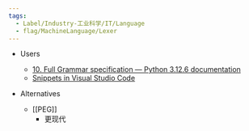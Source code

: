 ```yaml
---
tags:
  - Label/Industry-工业科学/IT/Language
  - flag/MachineLanguage/Lexer
---
```


- Users
    - [10. Full Grammar specification — Python 3.12.6 documentation](https://docs.python.org/3/reference/grammar.html)
    - [Snippets in Visual Studio Code](https://code.visualstudio.com/docs/editor/userdefinedsnippets#_grammar)

- Alternatives
    - [[PEG]]
        - 更现代
